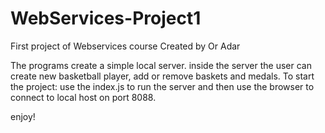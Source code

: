 # WebServices-Project1
First project of Webservices course
Created by Or Adar

The programs create a simple local server.
inside the server the user can create new basketball player, add or remove baskets and medals.
To start the project:
use the index.js to run the server
and then use the browser to connect to local host on port 8088.

enjoy!
